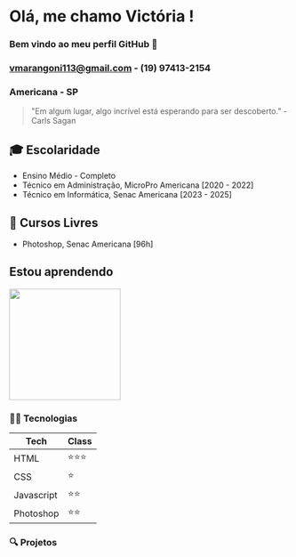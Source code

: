 # Olá, me chamo Victória ! 
### Bem vindo ao meu perfil GitHub 👋

### vmarangoni113@gmail.com - (19) 97413-2154
### Americana - SP
> "Em algum lugar, algo incrível está esperando para ser descoberto." - Carls Sagan

## 🎓 Escolaridade
- Ensino Médio - Completo
- Técnico em Administração, MicroPro Americana [2020 - 2022]
- Técnico em Informática, Senac Americana [2023 - 2025]

## 📖 Cursos Livres
- Photoshop, Senac Americana [96h]

## Estou aprendendo

<img loading="lazy" src="https://th.bing.com/th/id/OIP.RCLNJ6GSO63DnEifGUIsNwAAAA?rs=1&pid=ImgDetMain" width="200" height="200"/> 

### 👩‍💻 Tecnologias
| Tech | Class |                    
|------------|------------|
| HTML | ⭐⭐⭐
| CSS | ⭐
| Javascript | ⭐⭐|
| Photoshop | ⭐⭐|

### 🔍 Projetos